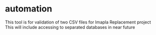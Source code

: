 # automation

This tool is for validation of two CSV files for Imapla Replacement project
This will include accessing to separated databases in near future
